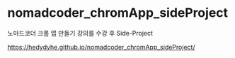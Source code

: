 # nomadcoder_chromApp_sideProject
노마드코더 크롬 앱 만들기 강의를 수강 후 Side-Project 

https://hedydyhe.github.io/nomadcoder_chromApp_sideProject/
